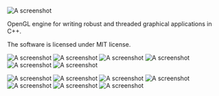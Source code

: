 ![A screenshot](http://i.imgur.com/jPEifJr.png "The awesome logo")

OpenGL engine for writing robust and threaded graphical applications in C++.

The software is licensed under MIT license.

![A screenshot](http://i.imgur.com/5DgOIFM.jpg "Screenshot")
![A screenshot](http://i.imgur.com/v7FyUUi.jpg "Screenshot")
![A screenshot](http://i.imgur.com/LzICARx.jpg "Screenshot")
![A screenshot](http://i.imgur.com/fnmUeGE.jpg "Screenshot")
![A screenshot](http://i.imgur.com/wHpJKiW.jpg "Screenshot")
![A screenshot](http://i.imgur.com/ya2WYS2.jpg "Screenshot")

![A screenshot](http://i.imgur.com/OPC6bhF.jpg "Screenshot")
![A screenshot](http://i.imgur.com/pdMSj3Z.jpg "Screenshot")
![A screenshot](http://i.imgur.com/DvNsH2M.jpg "Screenshot")
![A screenshot](http://i.imgur.com/58qYi1D.jpg "Screenshot")
![A screenshot](http://i.imgur.com/RLWOXI6.jpg "Screenshot")
![A screenshot](http://i.imgur.com/tSjYeWb.jpg "Screenshot")
![A screenshot](http://i.imgur.com/iuNmytR.jpg "Screenshot")
